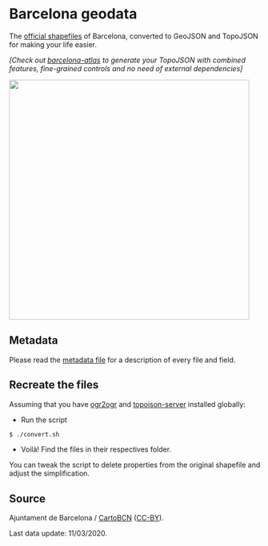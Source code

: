 # Barcelona geodata

The [official shapefiles](http://w20.bcn.cat/cartobcn/default.aspx) of Barcelona, converted to GeoJSON and TopoJSON for making your life easier.

*[Check out [barcelona-atlas](https://github.com/martgnz/barcelona-atlas) to generate your TopoJSON with combined features, fine-grained controls and no need of external dependencies]*

<img src="https://cloud.githubusercontent.com/assets/1236790/22386529/ca66b7ae-e4d7-11e6-942b-19f83226bccc.png" width="480" height="auto">

## Metadata

Please read the [metadata file](http://w20.bcn.cat/cartobcn/getFile.ashx?t=bdd&f=42588360097904) for a description of every file and field.

## Recreate the files
Assuming that you have [ogr2ogr](https://trac.osgeo.org/gdal/wiki/DownloadingGdalBinaries) and [topojson-server](https://github.com/topojson/topojson-server) installed globally:

- Run the script
```bash
$ ./convert.sh
```
- Voilà! Find the files in their respectives folder.

You can tweak the script to delete properties from the original shapefile and adjust the simplification.

## Source

Ajuntament de Barcelona / [CartoBCN](http://w20.bcn.cat/cartobcn/) ([CC-BY](http://w133.bcn.cat/geoportal/descargas/ca_ca_cond_us_carto.pdf)).

Last data update: 11/03/2020.